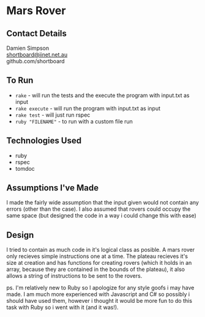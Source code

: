 Mars Rover
==========

Contact Details
---------------
Damien Simpson  
shortboard@iinet.net.au  
github.com/shortboard  

To Run
------
* `rake` - will run the tests and the execute the program with input.txt as input
* `rake execute` - will run the program with input.txt as input
* `rake test` - will just run rspec
* `ruby "FILENAME"` - to run with a custom file run 

Technologies Used
-----------------
* ruby
* rspec
* tomdoc

Assumptions I've Made
---------------------
I made the fairly wide assumption that the input given would not contain any errors (other than the case).
I also assumed that rovers could occupy the same space (but designed the code in a way i could change this with ease)

Design
------
I tried to contain as much code in it's logical class as posible. A mars rover only recieves simple instructions one at
a time. The plateau recieves it's size at creation and has functions for creating rovers (which it holds in an array, because
they are contained in the bounds of the plateau), it also allows a string of instructions to be sent to the rovers.

ps. I'm relatively new to Ruby so I apologize for any style goofs i may have made. I am much more experienced with Javascript
and C# so possibly i should have used them, however i thought it would be more fun to do this task with Ruby so i went with 
it (and it was!).
